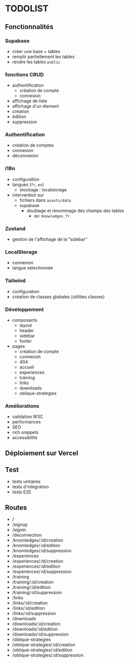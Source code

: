 # TODOLIST

## Fonctionnalités

### Supabase
- créer une base + tables
- remplir partiellement les tables
- rendre les tables `public`
### fonctions CRUD
- authentification
  - création de compte
  - connexion
- affichage de liste
- affichage d'un élement
- création
- édition
- suppression
### Authentification
- création de comptes
- connexion
- déconnexion
### i18n
- configuration
- langues (`fr`, `en`)
  - stockage : localstorage
- intervention sur
  - fichiers dans `assets/data`
  - supabase
    - doublage et renommage des champs des tables
      - ex: `Knowledges_fr`
### Zustand
- gestion de l'affichage de la "sidebar"
### LocalStorage
- connexion
- langue sélectionnée
### Tailwind
- configuration
- création de classes globales (utilities classes)
### Développement
- composants
  - layout
  - header
  - sidebar
  - footer
- pages
  - création de compte
  - connexion
  - 404
  - accueil
  - experiences
  - training
  - links
  - downloads
  - oblique-strategies
### Améliorations
- validation W3C
- performances
- SEO
- rich snippets
- accessibilité

## Déploiement sur Vercel

## Test
- tests unitaires
- tests d'intégration
- tests E2E

## Routes
- /
- /signup
- /signin
- /deconnection
- /knomledges/:id/creation
- /knomledges/:id/edition
- /knomledges/:id/suppression
- /experiences
- /experiences/:id/creation
- /experiences/:id/edition
- /experiences/:id/suppression
- /training
- /training/:id/creation
- /training/:id/edition
- /training/:id/suppression
- /links
- /links/:id/creation
- /links/:id/edition
- /links/:id/suppression
- /downloads
- /downloads/:id/creation
- /downloads/:id/edition
- /downloads/:id/suppression
- /oblique-strategies
- /oblique-strategies/:id/creation
- /oblique-strategies/:id/edition
- /oblique-strategies/:id/suppression
